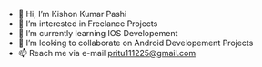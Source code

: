 - 👋 Hi, I’m Kishon Kumar Pashi
- 👀 I’m interested in Freelance Projects
- 🌱 I’m currently learning IOS Developement
- 💞️ I’m looking to collaborate on Android Developement Projects
- 📫 Reach me via e-mail pritu111225@gmail.com
